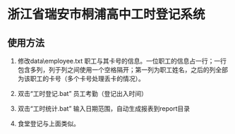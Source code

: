 ﻿# 浙江省瑞安市桐浦高中工时登记系统

## 使用方法

1. 修改data\employee.txt
   职工与其卡号的信息。一位职工的信息占一行；一行包含多列，列于列之间使用一个空格隔开；第一列为职工姓名，之后的列全部为该职工的卡号（多个卡号处理丢卡的情况）。

2. 双击“工时登记.bat”
   员工考勤（登记出入时间）

3. 双击“工时统计.bat”
   输入日期范围，自动生成报表到report目录

4. 食堂登记与上面类似。